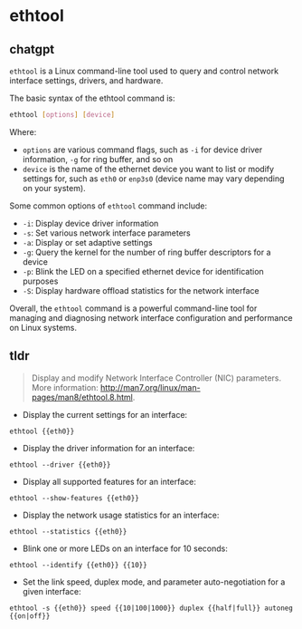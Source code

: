 # ethtool 
## chatgpt 
`ethtool` is a Linux command-line tool used to query and control network interface settings, drivers, and hardware. 

The basic syntax of the ethtool command is:

```sh
ethtool [options] [device]
```

Where:
- `options` are various command flags, such as `-i` for device driver information, `-g` for ring buffer, and so on
- `device` is the name of the ethernet device you want to list or modify settings for, such as `eth0` or `enp3s0` (device name may vary depending on your system).

Some common options of `ethtool` command include:

- `-i`: Display device driver information
- `-s`: Set various network interface parameters
- `-a`: Display or set adaptive settings 
- `-g`: Query the kernel for the number of ring buffer descriptors for a device
- `-p`: Blink the LED on a specified ethernet device for identification purposes
- `-S`: Display hardware offload statistics for the network interface

Overall, the `ethtool` command is a powerful command-line tool for managing and diagnosing network interface configuration and performance on Linux systems. 

## tldr 
 
> Display and modify Network Interface Controller (NIC) parameters.
> More information: <http://man7.org/linux/man-pages/man8/ethtool.8.html>.

- Display the current settings for an interface:

`ethtool {{eth0}}`

- Display the driver information for an interface:

`ethtool --driver {{eth0}}`

- Display all supported features for an interface:

`ethtool --show-features {{eth0}}`

- Display the network usage statistics for an interface:

`ethtool --statistics {{eth0}}`

- Blink one or more LEDs on an interface for 10 seconds:

`ethtool --identify {{eth0}} {{10}}`

- Set the link speed, duplex mode, and parameter auto-negotiation for a given interface:

`ethtool -s {{eth0}} speed {{10|100|1000}} duplex {{half|full}} autoneg {{on|off}}`
